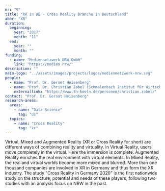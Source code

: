 ```yaml
---
nr: "9"
title: "XR in DE - Cross Reality Branche in Deutschland"
abbr: "XR"
duration:
  beginning: 
    year: "2017"
    month: "11"
  end: 
    year: ""
    month: ""
funding:
  - name: "Mediennetzwerk NRW GmbH"
    link: "https://medien.nrw/"
description: ""
main-logo: "../assets/images/projects/logos/mediennetzwerk-nrw.svg"
people: 
  - name: "Prof. Dr. Gernot Heisenberg"
  - name: "Prof. Dr. Christian Zabel (Schmalenbach Institut für Wirtschaftswissenschaften der TH Köln)"
    externallink: "https://www.th-koeln.de/personen/christian.zabel/"
contact: "Prof. Dr. Gernot Heisenberg"
research-areas:
  areas: 
    - name: "Data Science"
      tag: "ds"
  topics:
    - name: "Cross Reality"
      tag: "xr"
---
```

Virtual, Mixed and Augmented Reality (XR or Cross Reality for short) are different ways of combining reality and virtuality. In Virtual Reality, users move completely in the virtual. Here the immersion is complete. Augmented Reality enriches the real environment with virtual elements. In Mixed Reality, the real and virtual worlds become more mixed and blurred.
More than one thousand companies are involved in XR in Germany and thus form the XR industry. The study "Cross Reality in Germany 2020" is the first nationwide study on the structure, potential and needs of these players, following two studies with an analysis focus on NRW in the past.
